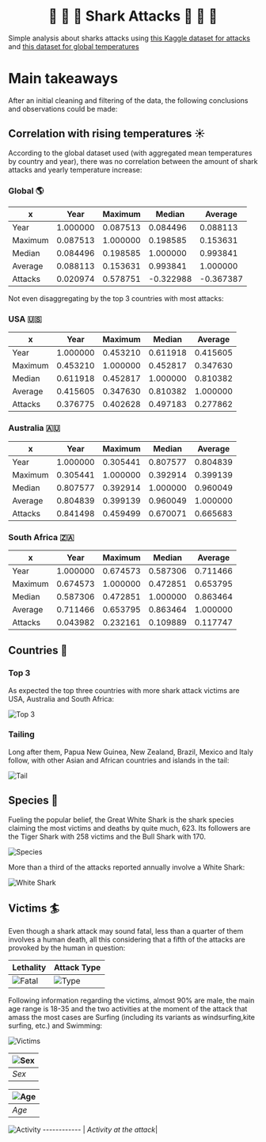 # <center> :shark: :ocean: :shark: Shark Attacks :shark: :ocean: :shark: </center>

Simple analysis about sharks attacks using [this Kaggle dataset for attacks](https://www.kaggle.com/teajay/global-shark-attacks "kaggle.com") and [this dataset for global temperatures](https://www.kaggle.com/sudalairajkumar/daily-temperature-of-major-cities "kaggle.com")

# Main takeaways

After an initial cleaning and filtering of the data, the following conclusions and observations could be made:

## Correlation with rising temperatures :sunny:

According to the global dataset used (with aggregated mean temperatures by country and year), there was no correlation between the amount of shark attacks and yearly temperature increase:

### Global :earth_americas:

x | Year | Maximum | Median | Average
------------ | ------------- | ------------- | ------------- | -------------
Year |1.000000	|0.087513|	0.084496|	0.088113
Maximum	|0.087513|	1.000000|	0.198585|	0.153631
Median|	0.084496	|0.198585|	1.000000	|0.993841
Average|	0.088113|0.153631|	0.993841|	1.000000
Attacks|	0.020974|	0.578751	|-0.322988|	-0.367387

Not even disaggregating by the top 3 countries with most attacks:

### USA :us:

x | Year | Maximum | Median | Average
------------ | ------------- | ------------- | ------------- | -------------
Year|	1.000000	|0.453210|	0.611918|	0.415605
Maximum|	0.453210|	1.000000|	0.452817|	0.347630
Median|	0.611918|	0.452817|	1.000000|	0.810382
Average|	0.415605|	0.347630|	0.810382|	1.000000
Attacks|	0.376775|	0.402628|	0.497183|	0.277862

### Australia 🇦🇺

x | Year | Maximum | Median | Average
------------ | ------------- | ------------- | ------------- | -------------
Year|	1.000000|	0.305441|	0.807577|	0.804839
Maximum|	0.305441|	1.000000|	0.392914|	0.399139
Median|	0.807577|	0.392914|	1.000000|	0.960049
Average|	0.804839|	0.399139|	0.960049|	1.000000
Attacks|	0.841498|	0.459499|	0.670071|	0.665683

### South Africa 🇿🇦

x | Year | Maximum | Median | Average
------------ | ------------- | ------------- | ------------- | -------------
Year|	1.000000|	0.674573|	0.587306|	0.711466
Maximum|	0.674573|	1.000000|	0.472851|	0.653795
Median|	0.587306|	0.472851|	1.000000|	0.863464
Average|	0.711466|	0.653795|	0.863464|	1.000000
Attacks|	0.043982|	0.232161|	0.109889|	0.117747


## Countries :round_pushpin:

### Top 3 

As expected the top three countries with more shark attack victims are USA, Australia and South Africa:

![Top 3](img/top3_map.png)

### Tailing

Long after them, Papua New Guinea, New Zealand, Brazil, Mexico and Italy follow, with other Asian and African countries and islands in the tail:

![Tail](img/excluding_top_3_map.png)

## Species :shark:

Fueling the popular belief, the Great White Shark is the shark species claiming the most victims and deaths by quite much, 623. Its followers are the Tiger Shark with 258 victims and the Bull Shark with 170.

![Species](img/species_attacks.png)

More than a third of the attacks reported annually involve a White Shark:

![White Shark](img/white_shark_attacks.png)

## Victims :surfer:

Even though a shark attack may sound fatal, less than a quarter of them involves a human death, all this considering that a fifth of the attacks are provoked by the human in question:

Lethality | Attack Type
------------ | -------------
![Fatal](img/fatality.png) | ![Type](img/type.png)

Following information regarding the victims, almost 90% are male, the main age range is 18-35 and the two activities at the moment of the attack that amass the most cases are Surfing (including its variants as windsurfing,kite surfing, etc.) and Swimming:

![Victims](img/victims.png)


![Sex](img/sex.png) |
------------ |
*Sex* |

![Age](img/age.png) |
------------ |
*Age* |

![Activity](img/activity.png)
------------ |
*Activity at the attack*|

